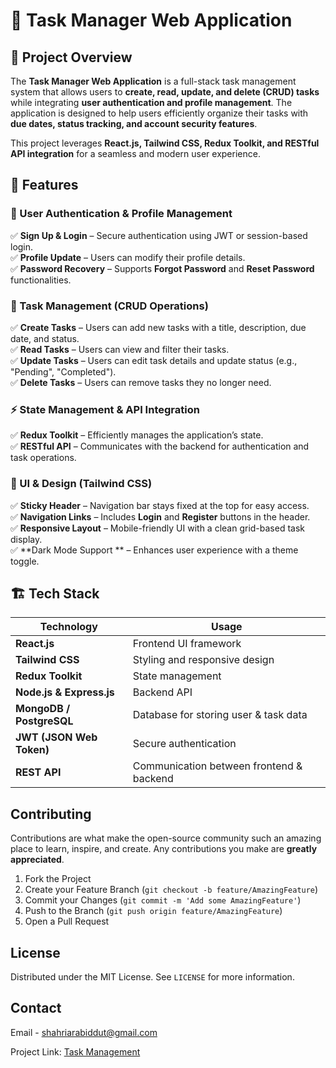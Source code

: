 # 📝 Task Manager Web Application

## 🚀 Project Overview

The **Task Manager Web Application** is a full-stack task management system that allows users to **create, read, update, and delete (CRUD) tasks** while integrating **user authentication and profile management**. The application is designed to help users efficiently organize their tasks with **due dates, status tracking, and account security features**.

This project leverages **React.js, Tailwind CSS, Redux Toolkit, and RESTful API integration** for a seamless and modern user experience.

## 📌 Features

### **🔐 User Authentication & Profile Management**

✅ **Sign Up & Login** – Secure authentication using JWT or session-based login.  
✅ **Profile Update** – Users can modify their profile details.  
✅ **Password Recovery** – Supports **Forgot Password** and **Reset Password** functionalities.

### **📌 Task Management (CRUD Operations)**

✅ **Create Tasks** – Users can add new tasks with a title, description, due date, and status.  
✅ **Read Tasks** – Users can view and filter their tasks.  
✅ **Update Tasks** – Users can edit task details and update status (e.g., "Pending", "Completed").  
✅ **Delete Tasks** – Users can remove tasks they no longer need.

### **⚡ State Management & API Integration**

✅ **Redux Toolkit** – Efficiently manages the application’s state.  
✅ **RESTful API** – Communicates with the backend for authentication and task operations.

### **🎨 UI & Design (Tailwind CSS)**

✅ **Sticky Header** – Navigation bar stays fixed at the top for easy access.  
✅ **Navigation Links** – Includes **Login** and **Register** buttons in the header.  
✅ **Responsive Layout** – Mobile-friendly UI with a clean grid-based task display.  
✅ **Dark Mode Support ** – Enhances user experience with a theme toggle.

## 🏗️ Tech Stack

| **Technology**           | **Usage**                                |
| ------------------------ | ---------------------------------------- |
| **React.js**             | Frontend UI framework                    |
| **Tailwind CSS**         | Styling and responsive design            |
| **Redux Toolkit**        | State management                         |
| **Node.js & Express.js** | Backend API                              |
| **MongoDB / PostgreSQL** | Database for storing user & task data    |
| **JWT (JSON Web Token)** | Secure authentication                    |
| **REST API**             | Communication between frontend & backend |

## Contributing

Contributions are what make the open-source community such an amazing place to learn, inspire, and create. Any contributions you make are **greatly appreciated**.

1. Fork the Project
2. Create your Feature Branch (`git checkout -b feature/AmazingFeature`)
3. Commit your Changes (`git commit -m 'Add some AmazingFeature'`)
4. Push to the Branch (`git push origin feature/AmazingFeature`)
5. Open a Pull Request

## License

Distributed under the MIT License. See `LICENSE` for more information.

## Contact

Email - [shahriarabiddut@gmail.com](mailto:shahriarabiddut@gmail.com)

Project Link: [Task Management](https://github.com/shahriarabiddut/Task-Management)
